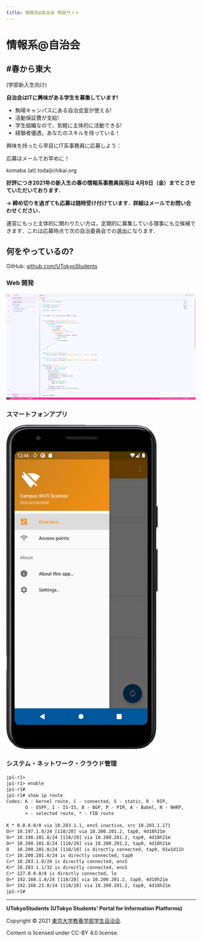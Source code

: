 ```yaml
---
title: 情報系@自治会 特設サイト
---
```

# 情報系@自治会

## #春から東大

(学部新入生向け)

**自治会はITに興味がある学生を募集しています!**

* 駒場キャンパスにある自治会室が使える!
* 活動保証費が支給!
* 学生組織なので，気軽に主体的に活動できる!
* 経験者優遇，あなたのスキルを待っている！

興味を持ったら早目にIT系事務員に応募しよう：

応募はメールでお早めに！

komaba (at) todaijichikai.org

**好評につき2021年の新入生の春の情報系事務員採用は 4月9日（金）までとさせていただいております．**

**→ 締め切りを過ぎても応募は随時受け付けています．詳細はメールでお問い合わせください．**

運営にもっと主体的に関わりたい方は，定期的に募集している理事にも立候補できます．これは応募時点で次の自治委員会での選出になります．

## 何をやっているの?

GitHub: [github.com/UTokyoStudents](https://github.com/UTokyoStudents)

### Web 開発
![Node.JS app](assets/images/node-app-vscode.png)

### スマートフォンアプリ
![Android app](assets/images/android-app.png)

### システム・ネットワーク・クラウド管理
```
jp1-r1>
jp1-r1> enable
jp1-r1# 
jp1-r1# show ip route
Codes: K - kernel route, C - connected, S - static, R - RIP,
       O - OSPF, I - IS-IS, B - BGP, P - PIM, A - Babel, N - NHRP,
       > - selected route, * - FIB route

K * 0.0.0.0/0 via 10.203.1.1, ens5 inactive, src 10.203.1.171
O>* 10.197.1.0/24 [110/20] via 10.200.201.2, tap0, 4d18h21m
O>* 10.198.101.0/24 [110/20] via 10.200.201.2, tap0, 4d18h21m
O>* 10.200.101.0/24 [110/20] via 10.200.201.2, tap0, 4d18h21m
O   10.200.201.0/24 [110/10] is directly connected, tap0, 01w1d11h
C>* 10.200.201.0/24 is directly connected, tap0
C>* 10.203.1.0/24 is directly connected, ens5
K>* 10.203.1.1/32 is directly connected, ens5
C>* 127.0.0.0/8 is directly connected, lo
O>* 192.168.1.0/24 [110/20] via 10.200.201.2, tap0, 4d18h21m
O>* 192.168.23.0/24 [110/20] via 10.200.201.2, tap0, 4d18h21m
jp1-r1#
```

---
**UTokyoStudents (UTokyo Students' Portal for Information Platforms)**

Copyright &copy; 2021 [東京大学教養学部学生自治会](https://todaijichikai.org/).

Content is licensed under CC-BY 4.0 license.
